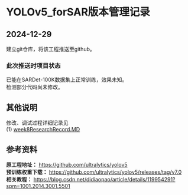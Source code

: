 # YOLOv5_forSAR版本管理记录

## 2024-12-29
建立git仓库，将该工程推送至github。
### 此次推送时项目状态
已能在SARDet-100K数据集上正常训练，效果未知。  
检测部分代码尚未修改。  

## 其他说明
修改、调试过程详细记录见  
(1) [week8ResearchRecord.MD](doc/week8ResearchRecord.MD)

## 参考资料
**原工程地址：**
https://github.com/ultralytics/yolov5  
**预训练权重下载：**
https://github.com/ultralytics/yolov5/releases/tag/v7.0  
**相关教程：**
https://blog.csdn.net/didiaopao/article/details/119954291?spm=1001.2014.3001.5501


